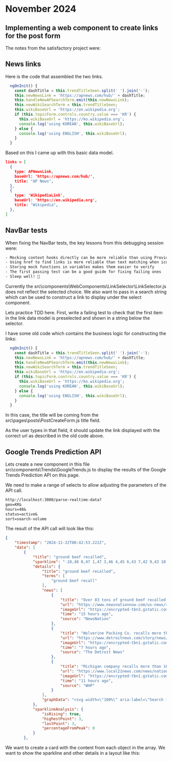 # November 2024

## Implementing a web component to create links for the post form

The notes from the satisfactory project were:

## News links

Here is the code that assembled the two links.

```js
  ngOnInit() {
    const dashTitle = this.trendTitleSeen.split(' ').join('-');
    this.newNewsLink = 'https://apnews.com/hub/' + dashTitle;
    this.handleNewAPSearchTerm.emit(this.newNewsLink);
    this.newWikiSearchTerm = this.trendTitleSeen;
    this.wikiBaseUrl = 'https://en.wikipedia.org';
    if (this.topicForm.controls.country.value === 'KR') {
      this.wikiBaseUrl = 'https://ko.wikipedia.org';
      console.log('using KOREAN', this.wikiBaseUrl);
    } else {
      console.log('using ENGLISH', this.wikiBaseUrl);
    }
  }
```

Based on this I came up with this basic data model.

```json
links = [
  {
    type: APNewsLink,
    baseUrl: 'https://apnews.com/hub/',
    title: "AP News",
  },
  {
    type: 'WikipediaLink',
    baseUrl: 'https://en.wikipedia.org',
    title: "Wikipedia",
  },
]
```

## NavBar tests

When fixing the NavBar tests, the key lessons from this debugging session were:

```txt
- Mocking context hooks directly can be more reliable than using Providers in tests
- Using href to find links is more reliable than text matching when icons are involved
- Storing mock functions in variables makes them easier to verify
- The first passing test can be a good guide for fixing failing ones
- Sleep well! 🌙
```

Currently the src\components\WebComponents\LinkSelector\LinkSelector.js does not reflect the selected choice.
We also want to pass in a search string which can be used to construct a link to display under the select component.

Lets practice TDD here.
First, write a failing test to check that the first item in the link data model is preselected and shown in a string below the selector.

I have some old code which contains the business logic for constructing the links:

```js
  ngOnInit() {
    const dashTitle = this.trendTitleSeen.split(' ').join('-');
    this.newNewsLink = 'https://apnews.com/hub/' + dashTitle;
    this.handleNewAPSearchTerm.emit(this.newNewsLink);
    this.newWikiSearchTerm = this.trendTitleSeen;
    this.wikiBaseUrl = 'https://en.wikipedia.org';
    if (this.topicForm.controls.country.value === 'KR') {
      this.wikiBaseUrl = 'https://ko.wikipedia.org';
      console.log('using KOREAN', this.wikiBaseUrl);
    } else {
      console.log('using ENGLISH', this.wikiBaseUrl);
    }
  }
```

In this case, the title will be coming from the src\pages\posts\PostCreateForm.js title field.

As the user types in that field, it should update the link displayed with the correct url as described in the old code above.

## Google Trends Prediction API

Lets create a new component in this file src\components\Trends\GoogleTrends.js to display the results of the Google Trends Prediction API on this page.

We need to make a range of selects to allow adjusting the parameters of the API call.

```txt
http://localhost:3000/parse-realtime-data?
geo=KR&
hours=48&
status=active&
sort=search-volume
```

The result of the API call will look like this:

```json
{
    "timestamp": "2024-11-22T08:42:53.222Z",
    "data": [
        {
            "title": "ground beef recalled",
            "sparkline": "-10,48 0,47 1,47 3,46 4,45 6,43 7,42 9,43 10,44 11,45 13,46 14,46 16,46 17,47 18,47 20,47 21,46 23,47 24,47 26,47 27,47 28,47 30,47 31,47 33,47 34,47 36,47 37,47 38,47 40,47 41,47 43,47 44,47 46,47 47,46 48,43 50,38 51,32 53,30 54,30 55,33 57,34 58,32 60,26 61,18 63,12 64,10 65,12 67,15 68,19 70,20 71,20 73,19 74,18 75,17 77,17 78,16 80,15 81,12 82,8 84,5 85,3 87,3 88,3 90,4 91,4 92,5 94,9 95,15 97,18 98,18 100,16 101,13 102,12 104,14 105,18 107,25 108,29 110,28 111,25 112,22 114,20 115,18 117,17 118,15 119,16 121,19 122,21 124,20 125,15 127,9 128,3 138,48",
            "details": {
                "title": "ground beef recalled",
                "terms": [
                    "ground beef recall"
                ],
                "news": [
                    {
                        "title": "Over 83 tons of ground beef recalled nationwide, illnesses reported",
                        "url": "https://www.newsnationnow.com/us-news/recalls/ground-beef-recall/",
                        "imageUrl": "https://encrypted-tbn3.gstatic.com/images?q=tbn:ANd9GcQ3Dh_d-kucoTT6ChkZpcU0sDir1RuBhUqWWtlqf4mPq_amxWR2eP7cc-r-1Lk",
                        "time": "15 hours ago",
                        "source": "NewsNation"
                    },
                    {
                        "title": "Wolverine Packing Co. recalls more than 160,000 pounds of ground beef due \nto E. coli threat",
                        "url": "https://www.detroitnews.com/story/news/local/michigan/2024/11/21/detroits-wolverine-packing-co-recalls-more-than-160000-pounds-of-ground-beef/76488564007/",
                        "imageUrl": "https://encrypted-tbn1.gstatic.com/images?q=tbn:ANd9GcTh7V7V_CZamv9uYIP0oRkqBb9I1POss3uwZRfF2WDlZst2xGaUQS5lookhczE",
                        "time": "7 hours ago",
                        "source": "The Detroit News"
                    },
                    {
                        "title": "Michigan company recalls more than 167,000 lbs. of beef for possible \ncontamination",
                        "url": "https://www.local21news.com/news/nation-world/michigan-company-recalls-more-than-167000-lbs-of-beef-for-possible-contamination",
                        "imageUrl": "https://encrypted-tbn1.gstatic.com/images?q=tbn:ANd9GcS9AJlcR4EcaUbr6_04cEZxaQR-7V_ffpCogdV9Yhz0WhEXhmx6vxsOVRyxnVs",
                        "time": "11 hours ago",
                        "source": "WHP"
                    }
                ],
                "graphData": "<svg width=\"100%\" aria-label=\"Search interest graph\" height=\"190\" viewBox=\"0 0 375 190\"><line class=\"fNzu9c\" x1=\"1\" y1=\"1\" x2=\"374\" y2=\"1\"></line><line class=\"fNzu9c\" x1=\"1\" y1=\"48\" x2=\"374\" y2=\"48\"></line><line class=\"fNzu9c\" x1=\"1\" y1=\"95\" x2=\"374\" y2=\"95\"></line><line class=\"fNzu9c\" x1=\"1\" y1=\"142\" x2=\"374\" y2=\"142\"></line><line class=\"vi1oL\" x1=\"1\" y1=\"189\" x2=\"374\" y2=\"189\"></line><line y1=\"1\" class=\"fNzu9c\" x1=\"1\" x2=\"1\" y2=\"189\"></line><line y1=\"1\" class=\"fNzu9c\" x1=\"125\" x2=\"125\" y2=\"189\"></line><line y1=\"1\" class=\"fNzu9c\" x1=\"250\" x2=\"250\" y2=\"189\"></line><line y1=\"1\" class=\"fNzu9c\" x1=\"374\" x2=\"374\" y2=\"189\"></line><polyline class=\"EATUte\" points=\"2,188 6,188 10,185 14,179 18,170 23,166 27,171 31,177 35,182 39,183 43,183 47,185 51,187 56,187 60,186 64,186 68,186 72,187 76,187 80,186 84,187 89,188 93,188 97,188 101,188 105,188 109,188 113,188 117,188 122,188 126,188 130,188 134,188 138,185 142,172 146,150 150,129 155,118 159,121 163,130 167,135 171,127 175,103 179,70 183,47 187,39 192,45 196,60 200,73 204,79 208,78 212,73 216,69 220,67 225,65 229,63 233,58 237,48 241,32 245,17 249,9 253,8 258,11 262,13 266,14 270,20 274,35 278,57 282,71 286,72 291,62 295,50 299,45 303,53 307,72 311,98 315,113 319,111 324,98 328,85 332,78 336,72 340,65 344,60 348,63 352,75 357,82 361,77 365,59 369,34 373,11\"></polyline></svg>"
            },
            "sparklineAnalysis": {
                "isRising": true,
                "highestPoint": 3,
                "lastPoint": 3,
                "percentageFromPeak": 0
            }
        },
```

We want to create a card with the content from each object in the array.  We want to show the sparkline and other details in a layout like this:


